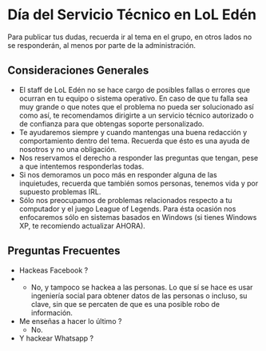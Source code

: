 # Día del Servicio Técnico en LoL Edén
Para publicar tus dudas, recuerda ir al tema en el grupo, en otros lados no se responderán, al menos por parte de la administración.

## Consideraciones Generales

- El staff de LoL Edén no se hace cargo de posibles fallas o errores que ocurran en tu equipo o sistema operativo. En caso de que tu falla sea muy grande o que notes que el problema no pueda ser solucionado así como así, te recomendamos dirigirte a un servicio técnico autorizado o de confianza para que obtengas soporte personalizado.
- Te ayudaremos siempre y cuando mantengas una buena redacción y comportamiento dentro del tema. Recuerda que ésto es una ayuda de nosotros y no una obligación.
- Nos reservamos el derecho a responder las preguntas que tengan, pese a que intentemos responderlas todas.
- Si nos demoramos un poco más en responder alguna de las inquietudes, recuerda que también somos personas, tenemos vida y por supuesto problemas IRL.
- Sólo nos preocupamos de problemas relacionados respecto a tu computador y el juego League of Legends. Para ésta ocasión nos enfocaremos sólo en sistemas basados en Windows (si tienes Windows XP, te recomiendo actualizar AHORA).

## Preguntas Frecuentes

- Hackeas Facebook ?
- - No, y tampoco se hackea a las personas. Lo que sí se hace es usar ingeniería social para obtener datos de las personas o incluso, su clave, sin que se percaten de que es una posible robo de información.
- Me enseñas a hacer lo último ?
  - No.
- Y hackear Whatsapp ?
  - Lo mismo que lo anterior, pero un poco más complejo, la respuesta seguirá siendo No.
- Programas ?
  - Sí, en varios lenguajes de programación, pero no soy experto, así que no pienses que voy a hacer una aplicación que utilice el algoritmo de Dijkstra para resolver algo en el grupo.
- Estudiaste algo relacionado con la informática ?
  - Sí, pero no va al caso. En las carreras de Informática tradicionales (Analista Programador, Ing. en Informática, Ing. Ejecución en Informática o Ing. Civil en Informática) no se enseñan éstos tópicos, si no más bien se enseña a desarrollar soluciones mediante la informática. Así que si piensas estudiar informática para arreglar computadores, te recomiendo busques otras áreas de estudio.
- Me ayudas con mi tarea?
  - No, los estudiantes de informática deberían tener las capacidades resolutivas en el corazón.
- Qué antivirus usas ?
  - Ninguno, a lo más Windows Defender para no tener el ícono en rojo en la barra de tareas.
- Me formatearon el computador y anda más lento que antes
  - Probablemente sea que no te instalaron todos los drivers en tu pc. Pídele a la persona que lo hizo, que revise bien su trabajo
- Quiero formatear mi computador, me enseñas ?
  - En otra ocasión dejaré un tutorial más personalizado por acá en el grupo, ya que por lo general requiere más atención que lo regular. Sin embargo te adelanto que necesitas mínimo un pendrive de 8GB !


## Consideraciones Particulares

- No resolveremos problemas de tipo físico de tu computador. 

  - Si no prende, puede ser la fuente. 
  - Si no pasa el POST (pitidos o prenden sólo los ventiladores) pueden ser las RAM, Procesador o Tarjeta Gráfica. 
  - Si prende pero no pasa el sistema operativo, puede ser directamente el disco duro / disco de estado sólido con problemas de almacenamiento o tu instalación del sistema operativo está corrupta.
  - Si está lento y sabes que tu computador es antiguo, quizás deberías considerar en una actualización (del equipo).
  - Si tu internet anda lento, recuerda utilizar un cable de red. Si aúna sí, sigue lento, llama a tu ISP (compañía de Internet) para más información.
   
## Información útil / Glosario

#### CPU / Procesador
Tío, qué es la CPU ?
>La unidad central de procesamiento (CPU) es, en esencia, el cerebro de tu ordenador. El procesador se encarga de todo, desde las instrucciones más básicas hasta los cálculos más complejos.

Qué hace por mí la CPU ?
>Tu CPU se ocupa de todos los procesos de computación, así que controla cosas como la rapidez con la que se inician los programas. La velocidad de procesamiento se mide en gigahercios (GHz); 1 GHz equivale a un millón de instrucciones por segundo. Cuanto mejor sea tu CPU, mayor será el rendimiento de tu ordenador.

#### RAM / Random Access Memory / Memoria
Qué es la RAM ?
>La memoria de acceso aleatorio (RAM) es un tipo especial de memoria que se instala directamente en la placa base. Cada vez que abres un programa, se carga desde el disco duro a la RAM. La RAM permite una escritura y una lectura mucho más veloces, por lo que permite que los programas carguen muy rápido. Cada vez que reinicias tu ordenador, se borra completamente lo que hubiese almacenado en la RAM.

Qué hace la RAM ?
>Cuanta más RAM tengas, más información podrás almacenar en ella (en lugar de en el disco duro/disco estado sólido). Por desgracia, tener muchos programas abiertos a la vez puede consumir la memoria disponible. Esto puede afectar a los tiempos de carga y a la correcta ejecución del juego. Antes de jugar a League of Legends intenta cerrar todos los programas innecesarios que puedas. ¡Deberías notar al instante una mejora de la velocidad respecto a cuando te quedas corto de memoria!

- por añadir (...)

## Cómo saber las especificaciones de mi pc ? [Windows]

Fácil, haz lo siguiente:
- Abre el panel de diálogo Ejecutar presionando
>  Windows + R
- Luego escribe
> msinfo32
- Y presiona la tecla ENTER en tu teclado o Aceptar en el cuadro de diálogo

Se va a desplegar una pantalla que te entregará información resumida, que incluye por ejemplo tu procesador, versión de Windows, cantidad de RAM instalada, marca y modelo de tu equipo (cuando corresponda), etcétera.

Si deseas saber por ejemplo Información sobre tu Tarjeta de Vídeo haz lo siguiente:
- A la izquierda, presiona el desplegable de Componentes ' [+] Componentes '
- Luego presiona Pantalla

Con esa información no deberías necesitar nada más (al menos para la situación que nos convoca).

## Tips de seguridad

La seguridad es uno de los aspectos más importantes a la hora de utilizar nuestros equipos, pero ésto depende 100% en su totalidad a cómo manejamos nosotros las diferentes situaciones que ocurren.

- No descargues cosas de sitios sin confiar, como teemotrapitofreerp.com
- No ingreses tus datos personales en sitios que no confías, y aún así, en los confiables, recuerda tener el candadito VERDE en la barra de navegación.
- Un Rioter, una persona del staff o cualquiera en sí, jamás debería solicitarte los datos de tus cuentas, cualquiera que sea ésta. Recuerda, tus cuentas son tuyas.
